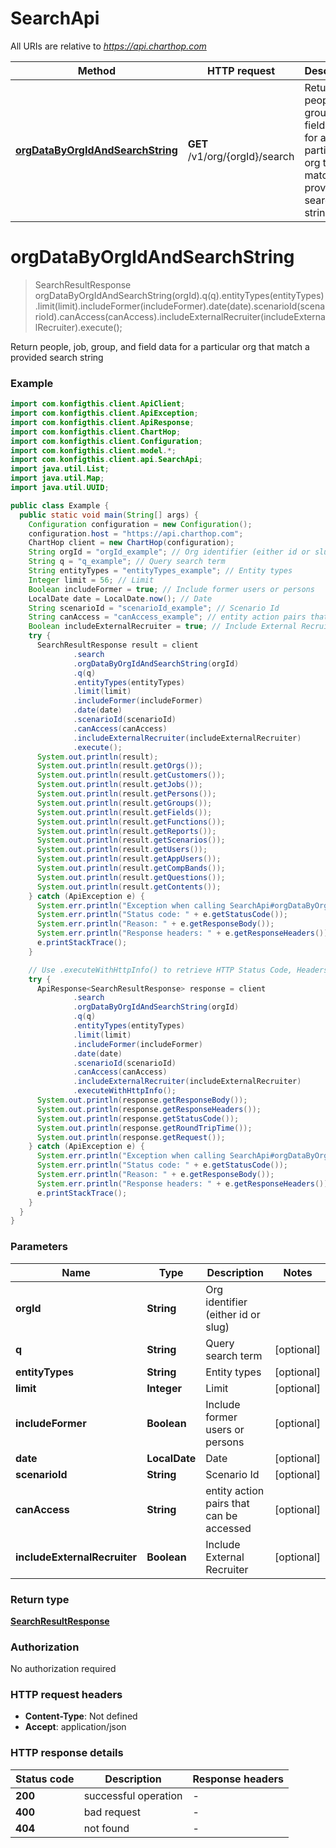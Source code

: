 # SearchApi

All URIs are relative to *https://api.charthop.com*

| Method | HTTP request | Description |
|------------- | ------------- | -------------|
| [**orgDataByOrgIdAndSearchString**](SearchApi.md#orgDataByOrgIdAndSearchString) | **GET** /v1/org/{orgId}/search | Return people, job, group, and field data for a particular org that match a provided search string |


<a name="orgDataByOrgIdAndSearchString"></a>
# **orgDataByOrgIdAndSearchString**
> SearchResultResponse orgDataByOrgIdAndSearchString(orgId).q(q).entityTypes(entityTypes).limit(limit).includeFormer(includeFormer).date(date).scenarioId(scenarioId).canAccess(canAccess).includeExternalRecruiter(includeExternalRecruiter).execute();

Return people, job, group, and field data for a particular org that match a provided search string



### Example
```java
import com.konfigthis.client.ApiClient;
import com.konfigthis.client.ApiException;
import com.konfigthis.client.ApiResponse;
import com.konfigthis.client.ChartHop;
import com.konfigthis.client.Configuration;
import com.konfigthis.client.model.*;
import com.konfigthis.client.api.SearchApi;
import java.util.List;
import java.util.Map;
import java.util.UUID;

public class Example {
  public static void main(String[] args) {
    Configuration configuration = new Configuration();
    configuration.host = "https://api.charthop.com";
    ChartHop client = new ChartHop(configuration);
    String orgId = "orgId_example"; // Org identifier (either id or slug)
    String q = "q_example"; // Query search term
    String entityTypes = "entityTypes_example"; // Entity types
    Integer limit = 56; // Limit
    Boolean includeFormer = true; // Include former users or persons
    LocalDate date = LocalDate.now(); // Date
    String scenarioId = "scenarioId_example"; // Scenario Id
    String canAccess = "canAccess_example"; // entity action pairs that can be accessed
    Boolean includeExternalRecruiter = true; // Include External Recruiter
    try {
      SearchResultResponse result = client
              .search
              .orgDataByOrgIdAndSearchString(orgId)
              .q(q)
              .entityTypes(entityTypes)
              .limit(limit)
              .includeFormer(includeFormer)
              .date(date)
              .scenarioId(scenarioId)
              .canAccess(canAccess)
              .includeExternalRecruiter(includeExternalRecruiter)
              .execute();
      System.out.println(result);
      System.out.println(result.getOrgs());
      System.out.println(result.getCustomers());
      System.out.println(result.getJobs());
      System.out.println(result.getPersons());
      System.out.println(result.getGroups());
      System.out.println(result.getFields());
      System.out.println(result.getFunctions());
      System.out.println(result.getReports());
      System.out.println(result.getScenarios());
      System.out.println(result.getUsers());
      System.out.println(result.getAppUsers());
      System.out.println(result.getCompBands());
      System.out.println(result.getQuestions());
      System.out.println(result.getContents());
    } catch (ApiException e) {
      System.err.println("Exception when calling SearchApi#orgDataByOrgIdAndSearchString");
      System.err.println("Status code: " + e.getStatusCode());
      System.err.println("Reason: " + e.getResponseBody());
      System.err.println("Response headers: " + e.getResponseHeaders());
      e.printStackTrace();
    }

    // Use .executeWithHttpInfo() to retrieve HTTP Status Code, Headers and Request
    try {
      ApiResponse<SearchResultResponse> response = client
              .search
              .orgDataByOrgIdAndSearchString(orgId)
              .q(q)
              .entityTypes(entityTypes)
              .limit(limit)
              .includeFormer(includeFormer)
              .date(date)
              .scenarioId(scenarioId)
              .canAccess(canAccess)
              .includeExternalRecruiter(includeExternalRecruiter)
              .executeWithHttpInfo();
      System.out.println(response.getResponseBody());
      System.out.println(response.getResponseHeaders());
      System.out.println(response.getStatusCode());
      System.out.println(response.getRoundTripTime());
      System.out.println(response.getRequest());
    } catch (ApiException e) {
      System.err.println("Exception when calling SearchApi#orgDataByOrgIdAndSearchString");
      System.err.println("Status code: " + e.getStatusCode());
      System.err.println("Reason: " + e.getResponseBody());
      System.err.println("Response headers: " + e.getResponseHeaders());
      e.printStackTrace();
    }
  }
}

```

### Parameters

| Name | Type | Description  | Notes |
|------------- | ------------- | ------------- | -------------|
| **orgId** | **String**| Org identifier (either id or slug) | |
| **q** | **String**| Query search term | [optional] |
| **entityTypes** | **String**| Entity types | [optional] |
| **limit** | **Integer**| Limit | [optional] |
| **includeFormer** | **Boolean**| Include former users or persons | [optional] |
| **date** | **LocalDate**| Date | [optional] |
| **scenarioId** | **String**| Scenario Id | [optional] |
| **canAccess** | **String**| entity action pairs that can be accessed | [optional] |
| **includeExternalRecruiter** | **Boolean**| Include External Recruiter | [optional] |

### Return type

[**SearchResultResponse**](SearchResultResponse.md)

### Authorization

No authorization required

### HTTP request headers

 - **Content-Type**: Not defined
 - **Accept**: application/json

### HTTP response details
| Status code | Description | Response headers |
|-------------|-------------|------------------|
| **200** | successful operation |  -  |
| **400** | bad request |  -  |
| **404** | not found |  -  |

